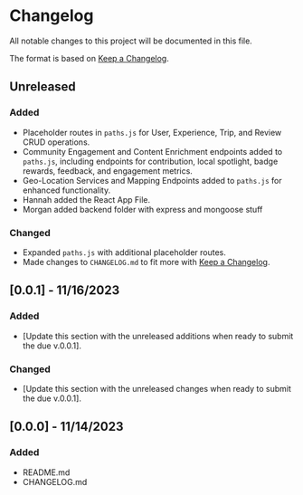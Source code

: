 # Changelog

All notable changes to this project will be documented in this file.

The format is based on [Keep a Changelog](https://keepachangelog.com/en/1.0.0/).

## Unreleased

### Added

- Placeholder routes in `paths.js` for User, Experience, Trip, and Review CRUD operations.
- Community Engagement and Content Enrichment endpoints added to `paths.js`, including endpoints for contribution, local spotlight, badge rewards, feedback, and engagement metrics.
- Geo-Location Services and Mapping Endpoints added to `paths.js` for enhanced functionality.
- Hannah added the React App File.
- Morgan added backend folder with express and mongoose stuff

### Changed
- Expanded `paths.js` with additional placeholder routes.
- Made changes to `CHANGELOG.md` to fit more with [Keep a Changelog](https://keepachangelog.com/en/1.0.0/).

## [0.0.1] - 11/16/2023

### Added

- [Update this section with the unreleased additions when ready to submit the due v.0.0.1].

### Changed

- [Update this section with the unreleased changes when ready to submit the due v.0.0.1].

## [0.0.0] - 11/14/2023

### Added

- README.md
- CHANGELOG.md